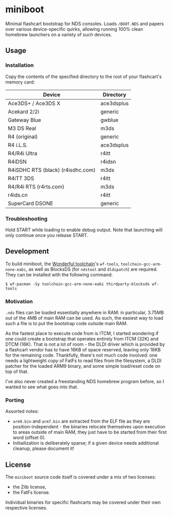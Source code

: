 # miniboot

Minimal flashcart bootstrap for NDS consoles. Loads `/BOOT.NDS` and
papers over various device-specific quirks, allowing running 100%
clean homebrew launchers on a variety of such devices.

## Usage

### Installation

Copy the contents of the specified directory to the root of your
flashcart's memory card:

| Device | Directory |
| ------ | --------- |
| Ace3DS+ / Ace3DS X | ace3dsplus |
| Acekard 2/2i | generic |
| Gateway Blue | gwblue |
| M3 DS Real | m3ds |
| R4 (original) | generic |
| R4 i.L.S. | ace3dsplus |
| R4/R4i Ultra | r4itt |
| R4iDSN | r4idsn |
| R4iSDHC RTS (black) (r4isdhc.com) | m3ds |
| R4iTT 3DS | r4itt |
| R4/R4i RTS (r4rts.com) | m3ds |
| r4ids.cn | r4itt |
| SuperCard DSONE | generic |

### Troubleshooting

Hold START while loading to enable debug output. Note that launching
will only continue once you release START.

## Development

To build miniboot, the [Wonderful toolchain](https://wonderful.asie.pl/)'s
`wf-tools`, `toolchain-gcc-arm-none-eabi`, as well as BlocksDS (for
`ndstool` and `dldipatch`) are required. They can be installed with the
following command:

    $ wf-pacman -Sy toolchain-gcc-arm-none-eabi thirdparty-blocksds wf-tools

### Motivation

`.nds` files can be loaded essentially anywhere in RAM: in particular,
3.75MB out of the 4MB of main RAM can be used. As such, the easiest
way to load such a file is to put the bootstrap code outside main RAM.

As the fastest place to execute code from is ITCM, I started wondering
if one could create a bootstrap that operates entirely from ITCM (32K)
and DTCM (16K). That is not a lot of room - the DLDI driver which is
provided by a flashcart vendor has to have 16KB of space reserved,
leaving only 16KB for the remaining code. Thankfully, there's not much
code involved: one needs a lightweight copy of FatFs to read files from
the filesystem, a DLDI patcher for the loaded ARM9 binary, and some
simple load/reset code on top of that.

I've also never created a freestanding NDS homebrew program before, so
I wanted to see what goes into that.

### Porting

Assorted notes:

* `arm9.bin` and `arm7.bin` are extracted from the ELF file as they are
  position-independent - the binaries relocate themselves upon execution
  to areas outside of main RAM, they just have to be started from their
  first word (offset 0).
* Initiailization is deliberately sparse; if a given device needs
  additional cleanup, please document it!

## License

The `miniboot` source code itself is covered under a mix of two licenses:

* the Zlib license,
* the FatFs license.

Individual binaries for specific flashcarts may be covered under their own
respective licenses.
